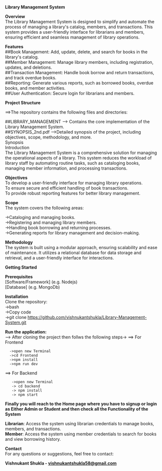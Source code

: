**Library Management System**  


**Overview**  
The Library Management System is designed to simplify and automate the process of managing a library's catalog, members, and transactions. This system provides a user-friendly interface for librarians and members, ensuring efficient and seamless management of library operations.  

**Features**  
##Book Management: Add, update, delete, and search for books in the library's catalog.  
##Member Management: Manage library members, including registration, updates, and deletions.  
##Transaction Management: Handle book borrow and return transactions, and track overdue books.  
##Reporting: Generate various reports, such as borrowed books, overdue books, and member activities.  
##User Authentication: Secure login for librarians and members.  

**Project Structure**  

==>The repository contains the following files and directories:  

##LIBRARY_MANAGEMENT  --> Contains the core implementation of the Library Management System.  
##SYNOPSIS_2nd.pdf -->Detailed synopsis of the project, including objectives, scope, methodology, and more.  
Synopsis  
Introduction  
The Library Management System is a comprehensive solution for managing the operational aspects of a library. This system reduces the workload of library staff by automating routine tasks, such as cataloging books, managing member information, and processing transactions.  

**Objectives**  
To develop a user-friendly interface for managing library operations.  
To ensure secure and efficient handling of book transactions.  
To provide robust reporting features for better library management.  


**Scope**  
The system covers the following areas:  

->Cataloging and managing books.  
->Registering and managing library members.  
->Handling book borrowing and returning processes.  
->Generating reports for library management and decision-making.  


**Methodology**  
The system is built using a modular approach, ensuring scalability and ease of maintenance. It utilizes a relational database for data storage and retrieval, and a user-friendly interface for interactions.  

**Getting Started**     

**Prerequisites**      
[Software/Framework] (e.g. Nodejs)  
[Database] (e.g. MongoDb)  


**Installation**  
Clone the repository:  
  ->bash  
  ->Copy code  
  ->git clone https://github.com/vishnukantshukla/Library-Management-System.git  
  

**Run the application:**  
  --> After cloning the project then follws the following steps-> 
  ==> For Frontend  
      
      ->open new Terminal  
      ->cd Frontend  
      ->npm install  
      ->npm run dev  
       
  ==> For Backend  
  
       ->open new Terminal  
       -> cd backend    
       -> npm install  
       -> npm start     
**Finally you will reach to the Home page where you have to signup or login as Either Admin or Student and then check all the Functionality of the System**  
      
**Librarian**: Access the system using librarian credentials to manage books, members, and transactions.  
**Member**: Access the system using member credentials to search for books and view borrowing history.  

**Contact**  
For any questions or suggestions, feel free to contact:  

**Vishnukant Shukla - vishnukantshukla58@gmail.com**  
